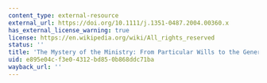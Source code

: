 ```yaml
---
content_type: external-resource
external_url: https://doi.org/10.1111/j.1351-0487.2004.00360.x
has_external_license_warning: true
license: https://en.wikipedia.org/wiki/All_rights_reserved
status: ''
title: 'The Mystery of the Ministry: From Particular Wills to the General Will'
uid: e895e04c-f3e0-4312-bd85-0b868ddc71ba
wayback_url: ''
---
```

